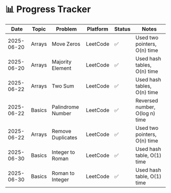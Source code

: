 # 📊 Progress Tracker

| Date       | Topic       | Problem                    | Platform   | Status | Notes                         |
|------------|-------------|----------------------------|------------|--------|-------------------------------|
| 2025-06-20 | Arrays      | Move Zeros                 | LeetCode   | ✅     | Used two pointers, O(n) time  |
| 2025-06-20 | Arrays      | Majority Element           | LeetCode   | ✅     | Used hash tables, O(n) time   |
| 2025-06-22 | Arrays      | Two Sum                    | LeetCode   | ✅     | Used hash tables, O(n) time   |
| 2025-06-22 | Basics      | Palindrome Number          | LeetCode   | ✅     | Reversed number, O(log n) time|
| 2025-06-22 | Arrays      | Remove Duplicates          | LeetCode   | ✅     | Used two pointers, O(n) time  |
| 2025-06-30 | Basics      | Integer to Roman           | LeetCode   | ✅     | Used hash table, O(1) time    |
| 2025-06-30 | Basics      | Roman to Integer           | LeetCode   | ✅     | Used hash table, O(1) time    |